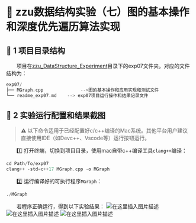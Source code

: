 # 🚀 zzu数据结构实验（七）图的基本操作和深度优先遍历算法实现

## 🌈 1 项目目录结构

&emsp;&emsp;项目在[zzu_DataStructure_Experiment](https://github.com/haozheguo/zzu_DataStructure_Experiment)目录下的exp07文件夹。对应的文件结构为：

```cpp
exp07/
├── MGraph.cpp              -->图的基本操作和应用实现和测试文件
└── readme_exp07.md    --> exp07项目运行操作和结果记录文件
```

## 💫 2 实验运行配置和结果截图

> ⚠️ 以下命令适用于已经配置好c/c++编译的Mac系统。其他平台用户建议直接使用IDE（如Devc++、Vscode等）运行按钮运行。

&emsp;&emsp;:one: 打开终端，切换到项目目录，使用mac自带c++编译工具`clang++`编译：

```cpp
cd Path/To/exp07
clang++ -std=c++17 MGraph.cpp -o MGraph
```

&emsp;&emsp;:two: 运行编译好的可执行程序`MGraph`：

```cpp
./MGraph
```

&emsp;&emsp;若程序正确运行，得到以下实验结果：
![在这里插入图片描述](https://i-blog.csdnimg.cn/direct/77fc2afdf9764895b43a49c00202cfe6.png)
![在这里插入图片描述](https://i-blog.csdnimg.cn/direct/c2b84a4c9d85481c812df436b2554b3d.png)
![在这里插入图片描述](https://i-blog.csdnimg.cn/direct/6ad4e428a9704b67bc0a14a69f50307a.png)

